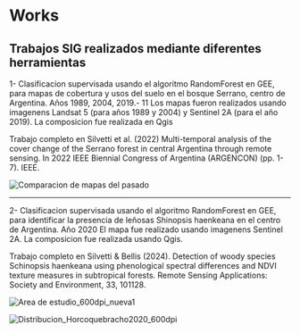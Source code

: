 # Works
## Trabajos SIG realizados mediante diferentes herramientas

1- Clasificacion supervisada usando el algoritmo RandomForest en GEE, para mapas de cobertura y usos del suelo en el bosque Serrano, centro de Argentina. Años 1989, 2004, 2019.- 11
Los mapas fueron realizados usando imagenens Landsat 5 (para años 1989 y 2004) y Sentinel 2A (para el año 2019). La composicion fue realizada en Qgis

Trabajo completo en Silvetti et al. (2022) Multi-temporal analysis of the cover change of the Serrano forest in central Argentina through remote sensing. In 2022 IEEE Biennial Congress of Argentina (ARGENCON) (pp. 1-7). IEEE.

![Comparacion de mapas del pasado](https://github.com/user-attachments/assets/1115a7ef-a28f-4d93-90ff-13c14522acd7)


---
2- Clasificacion supervisada usando el algoritmo RandomForest en GEE, para identificar la presencia de leñosas Shinopsis haenkeana en el centro de Argentina. Año 2020
El mapa fue realizado usando imagenens Sentinel 2A. La composicion fue realizada usando Qgis.

Trabajo completo en Silvetti & Bellis (2024). Detection of woody species Schinopsis haenkeana using phenological spectral differences and NDVI texture measures in subtropical forests. Remote Sensing Applications: Society and Environment, 33, 101128.

![Area de estudio_600dpi_nueva1](https://github.com/user-attachments/assets/f9a42a16-329d-42c3-86cc-bd0c74f2a5f7)

![Distribucion_Horcoquebracho2020_600dpi](https://github.com/user-attachments/assets/ac70b34c-de22-48cb-9037-60f3fdb16493)
